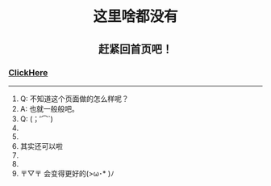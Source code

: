 # <center> 这里啥都没有 </center>

## <center> 赶紧回首页吧！</center>


###  [ClickHere](https://17shiyan2.cn/vbcode)



------

1. Q: 不知道这个页面做的怎么样呢？ 
2. A: 也就一般般吧。
3. Q: (；′⌒`)
4. 
5. 
6. 其实还可以啦
7. 
8. 
9. 〒▽〒 会变得更好的(>ω･* )ﾉ
